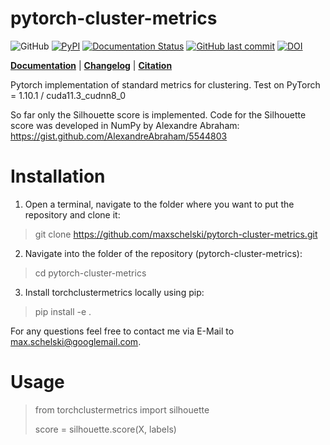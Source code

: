 # pytorch-cluster-metrics

![GitHub](https://img.shields.io/github/license/aislansf/pytorch-cluster-metrics.svg)
[![PyPI](https://img.shields.io/pypi/v/pytorch-cluster-metrics.svg)](http://pypi.org/project/pytorch-cluster-metrics/)
[![Documentation Status](https://readthedocs.org/projects/pytorch-cluster-metrics/badge/?version=latest)](https://pytorch-cluster-metrics.readthedocs.io/en/latest/?badge=latest)
[![GitHub last commit](https://img.shields.io/github/last-commit/aislansf/pytorch-cluster-metrics.svg)](https://github.com/aislansf/pytorch-cluster-metrics/commit/master)
[![DOI](https://zenodo.org/badge/585986858.svg)](https://zenodo.org/badge/latestdoi/585986858)

**[Documentation](https://pytorch-cluster-metrics.readthedocs.io/)** | 
**[Changelog](https://pytorch-cluster-metrics.io/en/latest/CHANGELOG/)** | 
**[Citation](https://pytorch-cluster-metrics.io/en/latest/citation/)**




Pytorch implementation of standard metrics for clustering.
Test on PyTorch = 1.10.1 / cuda11.3_cudnn8_0

So far only the Silhouette score is implemented.
Code for the Silhouette score was developed in NumPy by Alexandre Abraham:
https://gist.github.com/AlexandreAbraham/5544803

# Installation

1. Open a terminal, navigate to the folder where you want to put the repository and clone it:
> git clone https://github.com/maxschelski/pytorch-cluster-metrics.git
2. Navigate into the folder of the repository (pytorch-cluster-metrics):
> cd pytorch-cluster-metrics
3. Install torchclustermetrics locally using pip:
> pip install -e .

For any questions feel free to contact me via E-Mail to max.schelski@googlemail.com.

# Usage

> from torchclustermetrics import silhouette
> 
> score = silhouette.score(X, labels)

